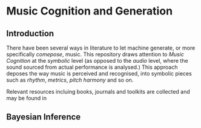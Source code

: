 Music Cognition and Generation
==============================

## Introduction

There have been several ways in literature to let machine generate, or more specifically *comepose*, music. This repository draws attention to *Music Cognition* at the *symbolic* level (as opposed to the *audio* level, where the sound sourced from actual performance is analysed.) This approach deposes the way music is perceived and recognised, into symbolic pieces such as *rhythm*, *metrics*, *pitch* *harmony* and so on.

Relevant resources incluing books, journals and toolkits are collected and may be found in 

## Bayesian Inference

